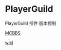 # PlayerGuild
PlayerGuild 插件 版本控制

[MCBBS](https://www.mcbbs.net/thread-1297813-1-1.html)  

[wiki](https://handy-git.gitee.io/rice-doc/#/PlayerGuild/zh_CN/)